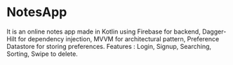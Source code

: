 # NotesApp
It is an online notes app made in Kotlin using Firebase for backend, Dagger-Hilt for dependency injection, MVVM for architectural pattern, Preference Datastore for storing preferences. Features : Login, Signup, Searching, Sorting, Swipe to delete.
